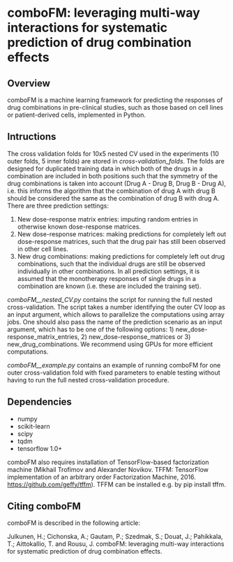 # comboFM: leveraging multi-way interactions for systematic prediction of drug combination effects

## Overview

comboFM is a machine learning framework for predicting the responses of drug combinations in pre-clinical studies, such as those based on cell lines or patient-derived cells, implemented in Python. 


## Intructions

The cross validation folds for 10x5 nested CV used in the experiments (10 outer folds, 5 inner folds) are stored in *cross-validation_folds*. The folds are designed for duplicated training data in which both of the drugs in a combination are included in both positions such that the symmetry of the drug combinations is taken into account (Drug A - Drug B, Drug B - Drug A), i.e. this informs the algorithm that the combination of drug A with drug B should be considered the same as the combination of drug B with drug A. There are three prediction settings:
1. New dose-response matrix entries: imputing random entries in otherwise known dose-response matrices.
2. New dose-response matrices: making predictions for completely left out dose-response matrices, such that the drug pair has still been observed in other cell lines.
3. New drug combinations: making predictions for completely left out drug combinations, such that the individual drugs are still be observed individually in other combinations.
In all prediction settings, it is assumed that the monotherapy responses of single drugs in a combination are known (i.e. these are included the training set).

*comboFM__nested_CV.py* contains the script for running the full nested cross-validation. The script takes a number identifying the outer CV loop as an input argument, which allows to parallelize the computations using array jobs. One should also pass the name of the prediction scenario as an input argument, which has to be one of the following options: 1) new_dose-response_matrix_entries, 2) new_dose-response_matrices or 3) new_drug_combinations. We recommend using GPUs for more efficient computations.

*comboFM__example.py* contains an example of running comboFM for one outer cross-validation fold with fixed parameters to enable testing without having to run the full nested cross-validation procedure. 


## Dependencies

- numpy
- scikit-learn
- scipy
- tqdm
- tensorflow 1.0+

comboFM also requires installation of TensorFlow-based factorization machine (Mikhail Trofimov and Alexander Novikov. TFFM: TensorFlow implementation of an arbitrary order Factorization Machine, 2016. https://github.com/geffy/tffm). TFFM can be installed e.g. by pip install tffm. 

## Citing comboFM

comboFM is described in the following article:

Julkunen, H.; Cichonska, A.; Gautam, P.; Szedmak, S.; Douat, J.; Pahikkala, T.; Aittokallio, T. and Rousu, J. comboFM: leveraging multi-way interactions for systematic prediction of drug combination effects.

